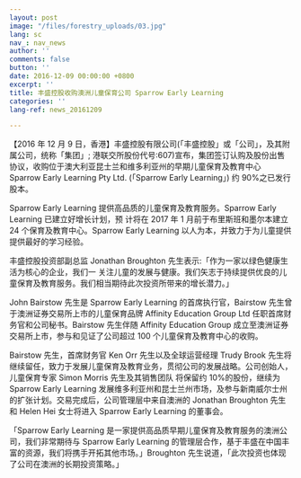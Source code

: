 ```yaml
---
layout: post
image: "/files/forestry_uploads/03.jpg"
lang: sc
nav_: nav_news
author: ''
comments: false
button: ''
date: 2016-12-09 00:00:00 +0800
excerpt: ''
title: 丰盛控股收购澳洲儿童保育公司 Sparrow Early Learning
categories: ''
lang-ref: news_20161209

---
```

【2016 年 12 月 9 日，香港】丰盛控股有限公司(「丰盛控股」或「公司」，及其附属公司，统称「集团」; 港联交所股份代号:607)宣布，集团签订认购及股份出售协议，收购位于澳大利亚昆士兰和维多利亚州的早期儿童保育及教育中心 Sparrow Early Learning Pty Ltd. (「Sparrow Early Learning」) 约 90%之已发行股本。

Sparrow Early Learning 提供高品质的儿童保育及教育服务。Sparrow Early Learning 已建立好增长计划，预 计将在 2017 年 1 月前于布里斯班和墨尔本建立 24 个保育及教育中心。Sparrow Early Learning 以人为本，并致力于为儿童提供提供最好的学习经验。

丰盛控股投资部副总监 Jonathan Broughton 先生表示:「作为一家以绿色健康生活为核心的企业，我们一 关注儿童的发展与健康。我们矢志于持续提供优良的儿童保育及教育服务。我们相当期待此次投资所带来的增长潜力。」

John Bairstow 先生是 Sparrow Early Learning 的首席执行官，Bairstow 先生曾于澳洲证券交易所上市的儿童保育品牌 Affinity Education Group Ltd 任职首席财务官和公司秘书。Bairstow 先生伴随 Affinity Education Group 成立至澳洲证券交易所上市，参与和见证了公司超过 100 个儿童保育及教育中心的收购。

Bairstow 先生，首席财务官 Ken Orr 先生以及全球运营经理 Trudy Brook 先生将继续留任，致力于发展儿童保育及教育业务，贯彻公司的发展战略。公司创始人，儿童保育专家 Simon Morris 先生及其销售团队 将保留约 10%的股份，继续为 Sparrow Early Learning 发展维多利亚州和昆士兰州市场，及参与新南威尔士州的扩张计划。交易完成后，公司管理层中来自澳洲的 Jonathan Broughton 先生和 Helen Hei 女士将进入 Sparrow Early Learning 的董事会。

「Sparrow Early Learning 是一家提供高品质早期儿童保育及教育服务的澳洲公司，我们非常期待与 Sparrow Early Learning 的管理层合作，基于丰盛在中国丰富的资源，我们将携手开拓其他市场。」Broughton 先生说道，「此次投资也体现了公司在澳洲的长期投资策略。」
